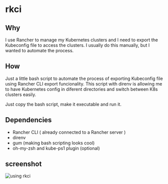 # rkci

## Why

I use Rancher to manage my Kubernetes clusters and I need to export the Kubeconfig file to access the clusters. I usually do this manually, but I wanted to automate the process.

## How

Just a little bash script to automate the process of exporting Kubeconfig file using Rancher CLI  export funcionality. This script with direnv is allowing me to have Kubernetes config in diferent directories and switch between K8s clusters easily.

Just copy the bash script, make  it executable and run it.

## Dependencies

- Rancher CLI ( already connected to a Rancher server )
- direnv
- gum (making bash scripting looks cool)
- oh-my-zsh and kube-ps1 plugin (optional)

## screenshot

![using rkci](images/using-rkci.png)
